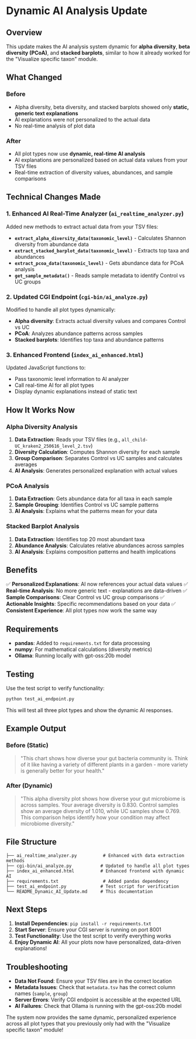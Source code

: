 # Dynamic AI Analysis Update

## Overview

This update makes the AI analysis system dynamic for **alpha diversity**, **beta diversity (PCoA)**, and **stacked barplots**, similar to how it already worked for the "Visualize specific taxon" module.

## What Changed

### Before
- Alpha diversity, beta diversity, and stacked barplots showed only **static, generic text explanations**
- AI explanations were not personalized to the actual data
- No real-time analysis of plot data

### After
- All plot types now use **dynamic, real-time AI analysis**
- AI explanations are personalized based on actual data values from your TSV files
- Real-time extraction of diversity values, abundances, and sample comparisons

## Technical Changes Made

### 1. Enhanced AI Real-Time Analyzer (`ai_realtime_analyzer.py`)

Added new methods to extract actual data from your TSV files:

- **`extract_alpha_diversity_data(taxonomic_level)`** - Calculates Shannon diversity from abundance data
- **`extract_stacked_barplot_data(taxonomic_level)`** - Extracts top taxa and abundances
- **`extract_pcoa_data(taxonomic_level)`** - Gets abundance data for PCoA analysis
- **`get_sample_metadata()`** - Reads sample metadata to identify Control vs UC groups

### 2. Updated CGI Endpoint (`cgi-bin/ai_analyze.py`)

Modified to handle all plot types dynamically:

- **Alpha diversity**: Extracts actual diversity values and compares Control vs UC
- **PCoA**: Analyzes abundance patterns across samples
- **Stacked barplots**: Identifies top taxa and abundance patterns

### 3. Enhanced Frontend (`index_ai_enhanced.html`)

Updated JavaScript functions to:

- Pass taxonomic level information to AI analyzer
- Call real-time AI for all plot types
- Display dynamic explanations instead of static text

## How It Works Now

### Alpha Diversity Analysis
1. **Data Extraction**: Reads your TSV files (e.g., `all_child-UC_kraken2_250616_level_2.tsv`)
2. **Diversity Calculation**: Computes Shannon diversity for each sample
3. **Group Comparison**: Separates Control vs UC samples and calculates averages
4. **AI Analysis**: Generates personalized explanation with actual values

### PCoA Analysis
1. **Data Extraction**: Gets abundance data for all taxa in each sample
2. **Sample Grouping**: Identifies Control vs UC sample patterns
3. **AI Analysis**: Explains what the patterns mean for your data

### Stacked Barplot Analysis
1. **Data Extraction**: Identifies top 20 most abundant taxa
2. **Abundance Analysis**: Calculates relative abundances across samples
3. **AI Analysis**: Explains composition patterns and health implications

## Benefits

✅ **Personalized Explanations**: AI now references your actual data values
✅ **Real-time Analysis**: No more generic text - explanations are data-driven
✅ **Sample Comparisons**: Clear Control vs UC group comparisons
✅ **Actionable Insights**: Specific recommendations based on your data
✅ **Consistent Experience**: All plot types now work the same way

## Requirements

- **pandas**: Added to `requirements.txt` for data processing
- **numpy**: For mathematical calculations (diversity metrics)
- **Ollama**: Running locally with gpt-oss:20b model

## Testing

Use the test script to verify functionality:

```bash
python test_ai_endpoint.py
```

This will test all three plot types and show the dynamic AI responses.

## Example Output

### Before (Static)
> "This chart shows how diverse your gut bacteria community is. Think of it like having a variety of different plants in a garden - more variety is generally better for your health."

### After (Dynamic)
> "This alpha diversity plot shows how diverse your gut microbiome is across samples. Your average diversity is 0.830. Control samples show an average diversity of 1.010, while UC samples show 0.769. This comparison helps identify how your condition may affect microbiome diversity."

## File Structure

```
├── ai_realtime_analyzer.py          # Enhanced with data extraction methods
├── cgi-bin/ai_analyze.py           # Updated to handle all plot types
├── index_ai_enhanced.html          # Enhanced frontend with dynamic AI
├── requirements.txt                 # Added pandas dependency
├── test_ai_endpoint.py             # Test script for verification
└── README_Dynamic_AI_Update.md     # This documentation
```

## Next Steps

1. **Install Dependencies**: `pip install -r requirements.txt`
2. **Start Server**: Ensure your CGI server is running on port 8001
3. **Test Functionality**: Use the test script to verify everything works
4. **Enjoy Dynamic AI**: All your plots now have personalized, data-driven explanations!

## Troubleshooting

- **Data Not Found**: Ensure your TSV files are in the correct location
- **Metadata Issues**: Check that `metadata.tsv` has the correct column names (`sample`, `group`)
- **Server Errors**: Verify CGI endpoint is accessible at the expected URL
- **AI Failures**: Check that Ollama is running with the gpt-oss:20b model

The system now provides the same dynamic, personalized experience across all plot types that you previously only had with the "Visualize specific taxon" module!
